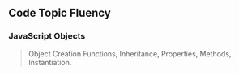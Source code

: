 ## Code Topic Fluency 

### JavaScript Objects
> Object Creation Functions, Inheritance, Properties, Methods, Instantiation.
